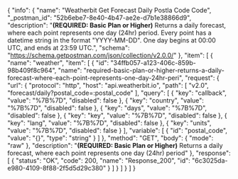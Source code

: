 {
  "info": {
    "name": "Weatherbit Get Forecast Daily Postla Code Code",
    "_postman_id": "52b6ebe7-8e40-4b47-ae2e-d7b1e38866d9",
    "description": "**(REQUIRED: Basic Plan or Higher)** Returns a daily forecast, where each point represents one day (24hr) period. Every point has a datetime string in the format \"YYYY-MM-DD\". One day begins at 00:00 UTC, and ends at 23:59 UTC.",
    "schema": "https://schema.getpostman.com/json/collection/v2.0.0/"
  },
  "item": [
    {
      "name": "weather",
      "item": [
        {
          "id": "34ffb057-a123-406c-859b-98b409f8c964",
          "name": "required-basic-plan-or-higher-returns-a-daily-forecast-where-each-point-represents-one-day-24hr-peri",
          "request": {
            "url": {
              "protocol": "http",
              "host": "api.weatherbit.io",
              "path": [
                "v2.0",
                "forecast/daily?postal_code=:postal_code"
              ],
              "query": [
                {
                  "key": "callback",
                  "value": "%7B%7D",
                  "disabled": false
                },
                {
                  "key": "country",
                  "value": "%7B%7D",
                  "disabled": false
                },
                {
                  "key": "days",
                  "value": "%7B%7D",
                  "disabled": false
                },
                {
                  "key": "key",
                  "value": "%7B%7D",
                  "disabled": false
                },
                {
                  "key": "lang",
                  "value": "%7B%7D",
                  "disabled": false
                },
                {
                  "key": "units",
                  "value": "%7B%7D",
                  "disabled": false
                }
              ],
              "variable": [
                {
                  "id": "postal_code",
                  "value": "{}",
                  "type": "string"
                }
              ]
            },
            "method": "GET",
            "body": {
              "mode": "raw"
            },
            "description": "**(REQUIRED: Basic Plan or Higher)** Returns a daily forecast, where each point represents one day (24hr) period"
          },
          "response": [
            {
              "status": "OK",
              "code": 200,
              "name": "Response_200",
              "id": "6c3025da-e980-4109-8f88-2f5d5d29c380"
            }
          ]
        }
      ]
    }
  ]
}